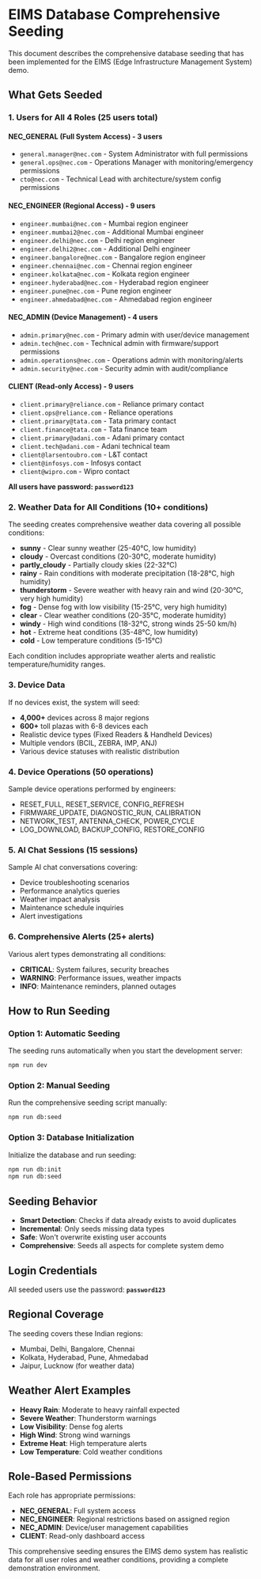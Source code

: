 # EIMS Database Comprehensive Seeding

This document describes the comprehensive database seeding that has been implemented for the EIMS (Edge Infrastructure Management System) demo.

## What Gets Seeded

### 1. Users for All 4 Roles (25 users total)

#### NEC_GENERAL (Full System Access) - 3 users
- `general.manager@nec.com` - System Administrator with full permissions
- `general.ops@nec.com` - Operations Manager with monitoring/emergency permissions  
- `cto@nec.com` - Technical Lead with architecture/system config permissions

#### NEC_ENGINEER (Regional Access) - 9 users
- `engineer.mumbai@nec.com` - Mumbai region engineer
- `engineer.mumbai2@nec.com` - Additional Mumbai engineer
- `engineer.delhi@nec.com` - Delhi region engineer  
- `engineer.delhi2@nec.com` - Additional Delhi engineer
- `engineer.bangalore@nec.com` - Bangalore region engineer
- `engineer.chennai@nec.com` - Chennai region engineer
- `engineer.kolkata@nec.com` - Kolkata region engineer
- `engineer.hyderabad@nec.com` - Hyderabad region engineer
- `engineer.pune@nec.com` - Pune region engineer
- `engineer.ahmedabad@nec.com` - Ahmedabad region engineer

#### NEC_ADMIN (Device Management) - 4 users  
- `admin.primary@nec.com` - Primary admin with user/device management
- `admin.tech@nec.com` - Technical admin with firmware/support permissions
- `admin.operations@nec.com` - Operations admin with monitoring/alerts
- `admin.security@nec.com` - Security admin with audit/compliance

#### CLIENT (Read-only Access) - 9 users
- `client.primary@reliance.com` - Reliance primary contact
- `client.ops@reliance.com` - Reliance operations
- `client.primary@tata.com` - Tata primary contact  
- `client.finance@tata.com` - Tata finance team
- `client.primary@adani.com` - Adani primary contact
- `client.tech@adani.com` - Adani technical team
- `client@larsentoubro.com` - L&T contact
- `client@infosys.com` - Infosys contact
- `client@wipro.com` - Wipro contact

**All users have password: `password123`**

### 2. Weather Data for All Conditions (10+ conditions)

The seeding creates comprehensive weather data covering all possible conditions:

- **sunny** - Clear sunny weather (25-40°C, low humidity)
- **cloudy** - Overcast conditions (20-30°C, moderate humidity) 
- **partly_cloudy** - Partially cloudy skies (22-32°C)
- **rainy** - Rain conditions with moderate precipitation (18-28°C, high humidity)
- **thunderstorm** - Severe weather with heavy rain and wind (20-30°C, very high humidity)
- **fog** - Dense fog with low visibility (15-25°C, very high humidity)
- **clear** - Clear weather conditions (20-35°C, moderate humidity)
- **windy** - High wind conditions (18-32°C, strong winds 25-50 km/h)
- **hot** - Extreme heat conditions (35-48°C, low humidity) 
- **cold** - Low temperature conditions (5-15°C)

Each condition includes appropriate weather alerts and realistic temperature/humidity ranges.

### 3. Device Data

If no devices exist, the system will seed:
- **4,000+** devices across 8 major regions
- **600+** toll plazas with 6-8 devices each
- Realistic device types (Fixed Readers & Handheld Devices)
- Multiple vendors (BCIL, ZEBRA, IMP, ANJ)
- Various device statuses with realistic distribution

### 4. Device Operations (50 operations)

Sample device operations performed by engineers:
- RESET_FULL, RESET_SERVICE, CONFIG_REFRESH
- FIRMWARE_UPDATE, DIAGNOSTIC_RUN, CALIBRATION
- NETWORK_TEST, ANTENNA_CHECK, POWER_CYCLE
- LOG_DOWNLOAD, BACKUP_CONFIG, RESTORE_CONFIG

### 5. AI Chat Sessions (15 sessions)

Sample AI chat conversations covering:
- Device troubleshooting scenarios
- Performance analytics queries  
- Weather impact analysis
- Maintenance schedule inquiries
- Alert investigations

### 6. Comprehensive Alerts (25+ alerts)

Various alert types demonstrating all conditions:
- **CRITICAL**: System failures, security breaches
- **WARNING**: Performance issues, weather impacts
- **INFO**: Maintenance reminders, planned outages

## How to Run Seeding

### Option 1: Automatic Seeding
The seeding runs automatically when you start the development server:

```bash
npm run dev
```

### Option 2: Manual Seeding
Run the comprehensive seeding script manually:

```bash
npm run db:seed
```

### Option 3: Database Initialization
Initialize the database and run seeding:

```bash
npm run db:init
npm run db:seed
```

## Seeding Behavior

- **Smart Detection**: Checks if data already exists to avoid duplicates
- **Incremental**: Only seeds missing data types
- **Safe**: Won't overwrite existing user accounts
- **Comprehensive**: Seeds all aspects for complete system demo

## Login Credentials

All seeded users use the password: **`password123`**

## Regional Coverage

The seeding covers these Indian regions:
- Mumbai, Delhi, Bangalore, Chennai
- Kolkata, Hyderabad, Pune, Ahmedabad
- Jaipur, Lucknow (for weather data)

## Weather Alert Examples

- **Heavy Rain**: Moderate to heavy rainfall expected
- **Severe Weather**: Thunderstorm warnings
- **Low Visibility**: Dense fog alerts
- **High Wind**: Strong wind warnings  
- **Extreme Heat**: High temperature alerts
- **Low Temperature**: Cold weather conditions

## Role-Based Permissions

Each role has appropriate permissions:
- **NEC_GENERAL**: Full system access
- **NEC_ENGINEER**: Regional restrictions based on assigned region
- **NEC_ADMIN**: Device/user management capabilities
- **CLIENT**: Read-only dashboard access

This comprehensive seeding ensures the EIMS demo system has realistic data for all user roles and weather conditions, providing a complete demonstration environment.
